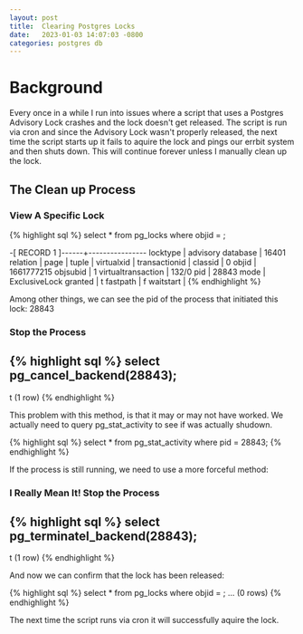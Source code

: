```yaml
---
layout: post
title:  Clearing Postgres Locks
date:   2023-01-03 14:07:03 -0800
categories: postgres db
---
```


# Background

Every once in a while I run into issues where a script that uses a Postgres
Advisory Lock crashes and the lock doesn't get released. The script is run
via cron and since the Advisory Lock wasn't properly released, the next time
the script starts up it fails to aquire the lock and pings our errbit system
and then shuts down. This will continue forever unless I manually clean up
the lock.


## The Clean up Process
### View A Specific Lock
{% highlight sql %}
select * from pg_locks where objid = <lockid>;

-[ RECORD 1 ]------+----------------
locktype           | advisory
database           | 16401
relation           |
page               |
tuple              |
virtualxid         |
transactionid      |
classid            | 0
objid              | 1661777215
objsubid           | 1
virtualtransaction | 132/0
pid                | 28843
mode               | ExclusiveLock
granted            | t
fastpath           | f
waitstart          |
{% endhighlight %}

Among other things, we can see the pid of the process that initiated this lock: 28843

### Stop the Process
{% highlight sql %}
select pg_cancel_backend(28843);
----------------------------------
t
(1 row)
{% endhighlight %}

This problem with this method, is that it may or may not have worked. We actually
need to query pg_stat_activity to see if was actually shudown.

{% highlight sql %}
select * from pg_stat_activity where pid = 28843;
{% endhighlight %}

If the process is still running, we need to use a more forceful method:

### I Really Mean It! Stop the Process
{% highlight sql %}
select pg_terminatel_backend(28843);
----------------------------------
t
(1 row)
{% endhighlight %}

And now we can confirm that the lock has been released:

{% highlight sql %}
select * from pg_locks where objid = <lockid>;
...
 (0 rows)
{% endhighlight %}

The next time the script runs via cron it will successfully aquire the lock.
